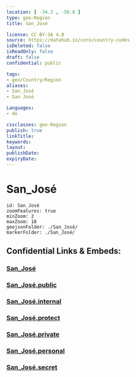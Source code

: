 ```yaml
---
location: [ -34.3 , -56.8 ] 
type: geo-Region
title: San_José

license: CC BY-SA 4.0
source: https://datahub.io/core/country-codes
isDeleted: false
isReadOnly: false
draft: false
confidential: public

tags:
- geo/Country/Region
aliases:
- San_José
- San José

Languages:
- de

cssclasses: geo-Region
publish: true
linkTitle: 
keywords: 
layout: 
publishDate: 
expiryDate: 
---
```


# San_José

```leaflet
id: San_José
zoomFeatures: true 
minZoom: 2 
maxZoom: 18
geojsonFolder: ./San_José/
markerFolder: ./San_José/
```


## Confidential Links & Embeds: 

### [San_José](/_Standards/Earth/Continent/America~South/Uruguay/departments~Uruguay/San_José.md) 

### [San_José.public](/_public/Earth/Continent/America~South/Uruguay/departments~Uruguay/San_José.public.md) 

### [San_José.internal](/_internal/Earth/Continent/America~South/Uruguay/departments~Uruguay/San_José.internal.md) 

### [San_José.protect](/_protect/Earth/Continent/America~South/Uruguay/departments~Uruguay/San_José.protect.md) 

### [San_José.private](/_private/Earth/Continent/America~South/Uruguay/departments~Uruguay/San_José.private.md) 

### [San_José.personal](/_personal/Earth/Continent/America~South/Uruguay/departments~Uruguay/San_José.personal.md) 

### [San_José.secret](/_secret/Earth/Continent/America~South/Uruguay/departments~Uruguay/San_José.secret.md)

